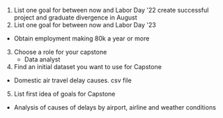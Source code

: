 1. List one goal for between now and Labor Day '22
  create successful project and graduate divergence in August
2. List one goal for between now and Labor Day '23
  * Obtain employment making 80k a year or more
3. Choose a role for your capstone
   * Data analyst
4. Find an initial dataset you want to use for Capstone
  * Domestic air travel delay causes. csv file
5. List first idea of goals for Capstone
  * Analysis of causes of delays by airport, airline and weather conditions